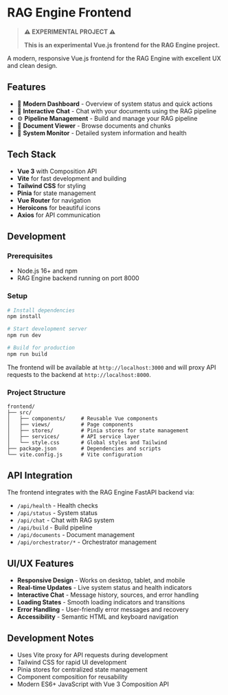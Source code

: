 # RAG Engine Frontend

> **⚠️ EXPERIMENTAL PROJECT ⚠️**
> 
> **This is an experimental Vue.js frontend for the RAG Engine project.**

A modern, responsive Vue.js frontend for the RAG Engine with excellent UX and clean design.

## Features

- 🎯 **Modern Dashboard** - Overview of system status and quick actions
- 💬 **Interactive Chat** - Chat with your documents using the RAG pipeline
- ⚙️ **Pipeline Management** - Build and manage your RAG pipeline
- 📄 **Document Viewer** - Browse documents and chunks
- 🔧 **System Monitor** - Detailed system information and health

## Tech Stack

- **Vue 3** with Composition API
- **Vite** for fast development and building
- **Tailwind CSS** for styling
- **Pinia** for state management
- **Vue Router** for navigation
- **Heroicons** for beautiful icons
- **Axios** for API communication

## Development

### Prerequisites

- Node.js 16+ and npm
- RAG Engine backend running on port 8000

### Setup

```bash
# Install dependencies
npm install

# Start development server
npm run dev

# Build for production
npm run build
```

The frontend will be available at `http://localhost:3000` and will proxy API requests to the backend at `http://localhost:8000`.

### Project Structure

```
frontend/
├── src/
│   ├── components/     # Reusable Vue components
│   ├── views/          # Page components
│   ├── stores/         # Pinia stores for state management
│   ├── services/       # API service layer
│   └── style.css       # Global styles and Tailwind
├── package.json        # Dependencies and scripts
└── vite.config.js      # Vite configuration
```

## API Integration

The frontend integrates with the RAG Engine FastAPI backend via:

- `/api/health` - Health checks
- `/api/status` - System status
- `/api/chat` - Chat with RAG system
- `/api/build` - Build pipeline
- `/api/documents` - Document management
- `/api/orchestrator/*` - Orchestrator management

## UI/UX Features

- **Responsive Design** - Works on desktop, tablet, and mobile
- **Real-time Updates** - Live system status and health indicators
- **Interactive Chat** - Message history, sources, and error handling
- **Loading States** - Smooth loading indicators and transitions
- **Error Handling** - User-friendly error messages and recovery
- **Accessibility** - Semantic HTML and keyboard navigation

## Development Notes

- Uses Vite proxy for API requests during development
- Tailwind CSS for rapid UI development
- Pinia stores for centralized state management
- Component composition for reusability
- Modern ES6+ JavaScript with Vue 3 Composition API
